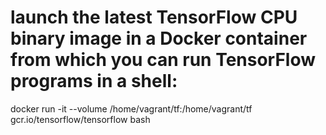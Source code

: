 # launch the latest TensorFlow CPU binary image in a Docker container from which you can run TensorFlow programs in a shell:
docker run -it --volume /home/vagrant/tf:/home/vagrant/tf gcr.io/tensorflow/tensorflow bash
